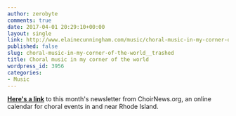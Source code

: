 ```yaml
---
author: zerobyte
comments: true
date: 2017-04-01 20:29:10+00:00
layout: single
link: http://www.elainecunningham.com/music/choral-music-in-my-corner-of-the-world__trashed/
published: false
slug: choral-music-in-my-corner-of-the-world__trashed
title: Choral music in my corner of the world
wordpress_id: 3956
categories:
- Music
---
```


[**Here's a link**](http://us11.campaign-archive2.com/?u=69c0b0052308f3d8a4712def9&id=4701b2f4ea) to this month's newsletter from ChoirNews.org, an online calendar for choral events in and near Rhode Island.


